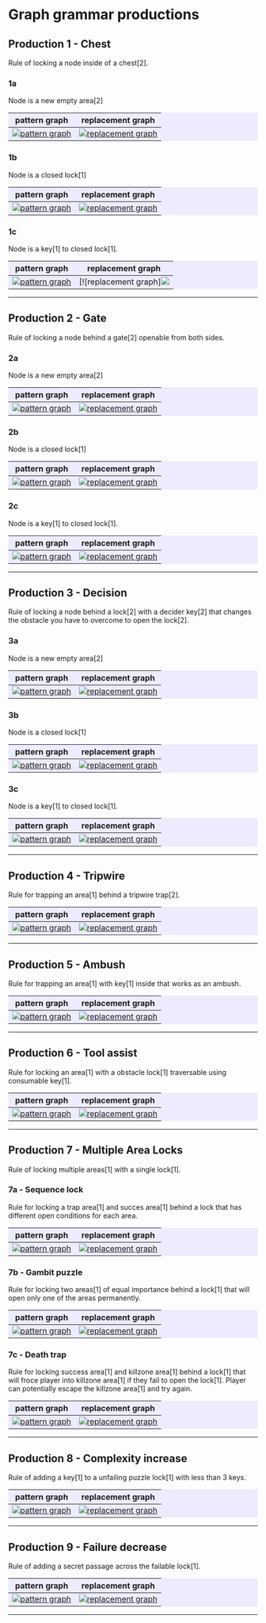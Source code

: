 # Graph grammar productions

## Production 1 - Chest

Rule of locking a node inside of a chest[2].

### 1a

Node is a new empty area[2]

<div style='background:rgb(236,236,254)'>

|pattern graph|replacement graph|
------------- | -----------------
|[![pattern graph](https://mermaid.ink/img/pako:eNpFTzEOgzAM_Ary1EoMzNmQupUu7VbCYCVuG0ESlIQBIcb-pD_rRxoIFSdLPt2drPMEwkoCBqJD708Knw41N1mEVI5EUNZk1TUpayYri5pD6Qg5NFMyFnzfnzh10SSyG50VrT9Ux11pafSH8ybMaUEOmpxGJWOZ9SyH8CJNHFikEl3LgZs55nAI9jYaASy4gXIYeomBtu7AHtj5qJJUwbrL9t2ycujR3K39Z-YfphJSlg?type=png)](https://mermaid.live/edit#pako:eNpFTzEOgzAM_Ary1EoMzNmQupUu7VbCYCVuG0ESlIQBIcb-pD_rRxoIFSdLPt2drPMEwkoCBqJD708Knw41N1mEVI5EUNZk1TUpayYri5pD6Qg5NFMyFnzfnzh10SSyG50VrT9Ux11pafSH8ybMaUEOmpxGJWOZ9SyH8CJNHFikEl3LgZs55nAI9jYaASy4gXIYeomBtu7AHtj5qJJUwbrL9t2ycujR3K39Z-YfphJSlg)|[![replacement graph](https://mermaid.ink/img/pako:eNqVUkFuwjAQ_Eq0p7QlUsoxqipFwCmhreBSlXCwnC21wHZkO4cIcexP-rN-pJuEQoBQqZYlr2bWO2PvboHrHCECvmHWjgVbGSYz5dHKhUHuhFZeOmuRJseLw0UGsUGWwXLbEvX6_vyivQiXbXAkNpqvrZ_e3d8csTVW1k8O0K5bPx1S_duUbvUJ1BrD5SHuyqwE9-OncUfGOubQH6XP80kXlvRk_2Uym3Ywxjla67-em-y1mDQWE6z-5bC05EUrW0rsqLiqIDNGSGaqv_20H9lrKG4MXW3K8KIpV8uH5x8QnurFoRcEj9QkL9IFKus5fUIkFwSl1kTcRzwEQXOjVI16i8MAJBrJRE5z2TwmA_eBEjOIKMyZocnI1I7yWOn0vFIcImdKHEBZ5NTx_RhD9M42llDMhdNmuh_0-hhAwdSb1r85ux9Mp-9H?type=png)](https://mermaid.live/edit#pako:eNqVUkFuwjAQ_Eq0p7QlUsoxqipFwCmhreBSlXCwnC21wHZkO4cIcexP-rN-pJuEQoBQqZYlr2bWO2PvboHrHCECvmHWjgVbGSYz5dHKhUHuhFZeOmuRJseLw0UGsUGWwXLbEvX6_vyivQiXbXAkNpqvrZ_e3d8csTVW1k8O0K5bPx1S_duUbvUJ1BrD5SHuyqwE9-OncUfGOubQH6XP80kXlvRk_2Uym3Ywxjla67-em-y1mDQWE6z-5bC05EUrW0rsqLiqIDNGSGaqv_20H9lrKG4MXW3K8KIpV8uH5x8QnurFoRcEj9QkL9IFKus5fUIkFwSl1kTcRzwEQXOjVI16i8MAJBrJRE5z2TwmA_eBEjOIKMyZocnI1I7yWOn0vFIcImdKHEBZ5NTx_RhD9M42llDMhdNmuh_0-hhAwdSb1r85ux9Mp-9H)|
</div>

### 1b

Node is a closed lock[1]

<div style='background:rgb(236,236,254)'>

|pattern graph|replacement graph|
------------- | -----------------
|[![pattern graph](https://mermaid.ink/img/pako:eNptUEFqwzAQ_IrYkwMOOFcfCqbpqSqF5FIa-bBI20bElowkH0LwsT_pz_qRrmO3TqGLQMPMakbMBbQ3BCXoBmPcWnwP2ConeIwNpJP1TsjdxFx3RFUcFFSBUEF9mYRxvj4--RyKegKL0Hh9iplcLcyJzjF7nInh1ltu2Fvyg_-8R_tN_YsXGbWmGLOXm4iYMFF2L5_3D9u_QVUh1us7ThKl78hFkfwkQA4thRat4Tqu4QrSkVpSUDI0GPhXyg28h33y-7PTUKbQUw59Zzhubg_KN2wis2Rs8uFp7ne8cujQvXr_szN8A2j2fHo?type=png)](https://mermaid.live/edit#pako:eNptUEFqwzAQ_IrYkwMOOFcfCqbpqSqF5FIa-bBI20bElowkH0LwsT_pz_qRrmO3TqGLQMPMakbMBbQ3BCXoBmPcWnwP2ConeIwNpJP1TsjdxFx3RFUcFFSBUEF9mYRxvj4--RyKegKL0Hh9iplcLcyJzjF7nInh1ltu2Fvyg_-8R_tN_YsXGbWmGLOXm4iYMFF2L5_3D9u_QVUh1us7ThKl78hFkfwkQA4thRat4Tqu4QrSkVpSUDI0GPhXyg28h33y-7PTUKbQUw59Zzhubg_KN2wis2Rs8uFp7ne8cujQvXr_szN8A2j2fHo)|[![replacement graph](https://mermaid.ink/img/pako:eNqVU91OgzAUfpWmV0xHAlwSY0LcrujUbDfGwUVT6mxGW9KWC7Ls0jfxzXwRS5kbKBI9IeHkfKfnfOfvAIksKIwhKbHWC4Z3CvNMACsFU5QYJgVA687ifEASbDOYKIozmB86oJWPt3f7bYO8Uy5AKclee2h2sexpo730OjyZjv3oKLTRkX0yFr1NEOZn_QJjQqjW3lMviTbYUO8OPWyWi2GiJAC-fwtQBGJZUaGBkQMg_QlE3YvwO4A6IIlGgBvfd6Fq4TowKDKyRV5NVRmNVVnKHSNecr-YLrMVbqfqPS7Xq9lkk9wkRueQOoopbf7FsNaWixS65rSXxTSVJaMYx6qZ5tPtyiihxBH6de-i_A87MQx_bkAwzAfnkFPFMSvsXbhMGTSvlNMMxlYtsLJjy8TR-uHayE0jCIyNqukc1lVhx3E6Ixi_4FJbKy2YkWp1OrT2N4cVFs9SfvkcPwG-ghjh?type=png)](https://mermaid.live/edit#pako:eNqVU91OgzAUfpWmV0xHAlwSY0LcrujUbDfGwUVT6mxGW9KWC7Ls0jfxzXwRS5kbKBI9IeHkfKfnfOfvAIksKIwhKbHWC4Z3CvNMACsFU5QYJgVA687ifEASbDOYKIozmB86oJWPt3f7bYO8Uy5AKclee2h2sexpo730OjyZjv3oKLTRkX0yFr1NEOZn_QJjQqjW3lMviTbYUO8OPWyWi2GiJAC-fwtQBGJZUaGBkQMg_QlE3YvwO4A6IIlGgBvfd6Fq4TowKDKyRV5NVRmNVVnKHSNecr-YLrMVbqfqPS7Xq9lkk9wkRueQOoopbf7FsNaWixS65rSXxTSVJaMYx6qZ5tPtyiihxBH6de-i_A87MQx_bkAwzAfnkFPFMSvsXbhMGTSvlNMMxlYtsLJjy8TR-uHayE0jCIyNqukc1lVhx3E6Ixi_4FJbKy2YkWp1OrT2N4cVFs9SfvkcPwG-ghjh)|
</div>

### 1c

Node is a key[1] to closed lock[1].

<div style='background:rgb(236,236,254)'>

|pattern graph|replacement graph|
------------- | -----------------
|[![pattern graph](https://mermaid.ink/img/pako:eNptkc9KxDAQxl8lzKlCC-21iFBcT40I7kXc9DAko5Ztk5Kkh7L06Jv4Zr6I6R-tYodAhu-b_DKTXEAaRZCDbNC5Q42vFluhWQhVW5K-Nprxx0WZa1iRngQUllBAdVmMKT7fP8I6pdWSbEZj5NlF_GpTzjS4qFyF8TebZ4HNw4E99oTPqp98s51HT9EtfzjeHfao5UQtadhtOPvXMEpJzkVPf1FFypLkJrBYbjrSjnmzGDxj10kyG72eh110iKEl22KtwvPO9wrwb9SSgDykCm2YUugx1GHvzXHQEnJve4qh71SYaP0NyF-wcUElVXtj79f_mrYYOtTPxnzXjF9kDJbp?type=png)](https://mermaid.live/edit#pako:eNptkc9KxDAQxl8lzKlCC-21iFBcT40I7kXc9DAko5Ztk5Kkh7L06Jv4Zr6I6R-tYodAhu-b_DKTXEAaRZCDbNC5Q42vFluhWQhVW5K-Nprxx0WZa1iRngQUllBAdVmMKT7fP8I6pdWSbEZj5NlF_GpTzjS4qFyF8TebZ4HNw4E99oTPqp98s51HT9EtfzjeHfao5UQtadhtOPvXMEpJzkVPf1FFypLkJrBYbjrSjnmzGDxj10kyG72eh110iKEl22KtwvPO9wrwb9SSgDykCm2YUugx1GHvzXHQEnJve4qh71SYaP0NyF-wcUElVXtj79f_mrYYOtTPxnzXjF9kDJbp)|[![replacement graph][![](https://mermaid.ink/img/pako:eNqFU0tugzAQvYrlFWmDBCxRVQk1WYW0VbKpGrKwjJuiYBvZZoGiLHuT3qwX6RjSAAJSCwlr3sybNx-fMJUpwyGmOdF6kZGDIjwRCE6aKUZNJgWKN42l9kGRt0twpBhJ8P7UAPb8fH3Dt_P2zaUFckmP2onv_VlrO7JKO6uL4dxlj31gjyFkjN0m8PfXewtrQwxznuKX7XIxxrqyrCtWjUr2B5IJpUxr561PFfvowXWBC4WlqKvqCQ8gxd0t5cGY8lweMupEz4vZzWrs4TAp53W5Wc8mlV576492oZY40YZJhaUGLVLokrNOFlMVIEZlnKjqtp5m_qOColrQ5C4F_w1mUG6bz-vnizzkuo_QARTKggmNjOwB8QAAiwWiYUQD2DUYRNT7EXT2o0HwHHOmOMlSeGl1nQk2n4yzBIdwTYmCpUnEGfxIaeS2EhSHRpVsjssihWW4PEwcfpBcg5WlmZFqfXm69jfHBRHvUv75nH8BCeQ0Gg?type=png)](https://mermaid.live/edit#pako:eNqFU0tugzAQvYrlFWmDBCxRVQk1WYW0VbKpGrKwjJuiYBvZZoGiLHuT3qwX6RjSAAJSCwlr3sybNx-fMJUpwyGmOdF6kZGDIjwRCE6aKUZNJgWKN42l9kGRt0twpBhJ8P7UAPb8fH3Dt_P2zaUFckmP2onv_VlrO7JKO6uL4dxlj31gjyFkjN0m8PfXewtrQwxznuKX7XIxxrqyrCtWjUr2B5IJpUxr561PFfvowXWBC4WlqKvqCQ8gxd0t5cGY8lweMupEz4vZzWrs4TAp53W5Wc8mlV576492oZY40YZJhaUGLVLokrNOFlMVIEZlnKjqtp5m_qOColrQ5C4F_w1mUG6bz-vnizzkuo_QARTKggmNjOwB8QAAiwWiYUQD2DUYRNT7EXT2o0HwHHOmOMlSeGl1nQk2n4yzBIdwTYmCpUnEGfxIaeS2EhSHRpVsjssihWW4PEwcfpBcg5WlmZFqfXm69jfHBRHvUv75nH8BCeQ0Gg)|
</div>

---------------------------------

## Production 2 - Gate

Rule of locking a node behind a gate[2] openable from both sides.

### 2a

Node is a new empty area[2]

<div style='background:rgb(236,236,254)'>

|pattern graph|replacement graph|
------------- | -----------------
|[![pattern graph](https://mermaid.ink/img/pako:eNpFTzEOgzAM_Ary1EoMzNmQupUu7VbCYCVuG0ESlIQBIcb-pD_rRxoIFSdLPt2drPMEwkoCBqJD708Knw41N1mEVI5EUNZk1TUpayYri5pD6Qg5NFMyFnzfnzh10SSyG50VrT9Ux11pafSH8ybMaUEOmpxGJWOZ9SyH8CJNHFikEl3LgZs55nAI9jYaASy4gXIYeomBtu7AHtj5qJJUwbrL9t2ycujR3K39Z-YfphJSlg?type=png)](https://mermaid.live/edit#pako:eNpFTzEOgzAM_Ary1EoMzNmQupUu7VbCYCVuG0ESlIQBIcb-pD_rRxoIFSdLPt2drPMEwkoCBqJD708Knw41N1mEVI5EUNZk1TUpayYri5pD6Qg5NFMyFnzfnzh10SSyG50VrT9Ux11pafSH8ybMaUEOmpxGJWOZ9SyH8CJNHFikEl3LgZs55nAI9jYaASy4gXIYeomBtu7AHtj5qJJUwbrL9t2ycujR3K39Z-YfphJSlg)|[![replacement graph](https://mermaid.ink/img/pako:eNrNU0tOwzAQvYrllYFGSrOMEFJEu2qqVi0LRNOF6wzFamNHtrOIqi65CTfjIjgfqBtSkFhhRYnz3nzejD0HzGQKOMRsT7UecbpVNEsEsivlCpjhUqB40SC1DYr8VYIjBTTB60NDVOv99c0-K3_dbE7EXrKdJvHN8OqE7aDUZPIFHd34cWDjX8fWqy9BmyZYu79usi1nZLZwcmlDDZD7eLYcjxw4s3WTh_F07mCUMdCaPHaVBn06JwGthE6g_IPOQgNZgH07qUyZA5krnlFV_iyqaWlv96K6e5eO5xdVl-of9te_-Vf1xwG69bzqWFBYiNqkQ2w6ROQjz7ur-FDmIDQy8oyoQ50z1rZiou8uQeuy6TJ4gDNQGeWpHbO6Twk2L5BBgkO7TamyFz0RR2tHCyOXpWA4NKqAAS7y1N7ddipx-Ez32qKQciPVtJ3b6jPAORVPUn7aHD8ApLU7cA?type=png)](https://mermaid.live/edit#pako:eNrNU0tOwzAQvYrllYFGSrOMEFJEu2qqVi0LRNOF6wzFamNHtrOIqi65CTfjIjgfqBtSkFhhRYnz3nzejD0HzGQKOMRsT7UecbpVNEsEsivlCpjhUqB40SC1DYr8VYIjBTTB60NDVOv99c0-K3_dbE7EXrKdJvHN8OqE7aDUZPIFHd34cWDjX8fWqy9BmyZYu79usi1nZLZwcmlDDZD7eLYcjxw4s3WTh_F07mCUMdCaPHaVBn06JwGthE6g_IPOQgNZgH07qUyZA5krnlFV_iyqaWlv96K6e5eO5xdVl-of9te_-Vf1xwG69bzqWFBYiNqkQ2w6ROQjz7ur-FDmIDQy8oyoQ50z1rZiou8uQeuy6TJ4gDNQGeWpHbO6Twk2L5BBgkO7TamyFz0RR2tHCyOXpWA4NKqAAS7y1N7ddipx-Ez32qKQciPVtJ3b6jPAORVPUn7aHD8ApLU7cA)|
</div>

### 2b

Node is a closed lock[1]

<div style='background:rgb(236,236,254)'>

|pattern graph|replacement graph|
------------- | -----------------
|[![pattern graph](https://mermaid.ink/img/pako:eNptUEFqwzAQ_IrYkwMOOFcfCqbpqSqF5FIa-bBI20bElowkH0LwsT_pz_qRrmO3TqGLQMPMakbMBbQ3BCXoBmPcWnwP2ConeIwNpJP1TsjdxFx3RFUcFFSBUEF9mYRxvj4--RyKegKL0Hh9iplcLcyJzjF7nInh1ltu2Fvyg_-8R_tN_YsXGbWmGLOXm4iYMFF2L5_3D9u_QVUh1us7ThKl78hFkfwkQA4thRat4Tqu4QrSkVpSUDI0GPhXyg28h33y-7PTUKbQUw59Zzhubg_KN2wis2Rs8uFp7ne8cujQvXr_szN8A2j2fHo?type=png)](https://mermaid.live/edit#pako:eNptUEFqwzAQ_IrYkwMOOFcfCqbpqSqF5FIa-bBI20bElowkH0LwsT_pz_qRrmO3TqGLQMPMakbMBbQ3BCXoBmPcWnwP2ConeIwNpJP1TsjdxFx3RFUcFFSBUEF9mYRxvj4--RyKegKL0Hh9iplcLcyJzjF7nInh1ltu2Fvyg_-8R_tN_YsXGbWmGLOXm4iYMFF2L5_3D9u_QVUh1us7ThKl78hFkfwkQA4thRat4Tqu4QrSkVpSUDI0GPhXyg28h33y-7PTUKbQUw59Zzhubg_KN2wis2Rs8uFp7ne8cujQvXr_szN8A2j2fHo)|[![replacement graph](https://mermaid.ink/img/pako:eNrNVM1ugzAMfpUop3QrUskRTZPQ2hNUrdodppUe0uB1qEBQEg6o6nFvsjfbiyz8TLAO2mmnWYgEf7Y_Yzs5Yi5CwA7mMVNqGrG9ZEmQIiNhJIHrSKTIX9Wayga5k02AXQkswNtjDZTy8fZuns1kW29aIBb8oIg_ajUHKBTxbu1GdepG920T3TcufdEbDnvb_WyNGOegFHnqUCnNNJAHf7GeTXvpqKG7ucJHB_hisY84Wawu85WSmCKTx9l8ObqYbVUY2penR1mZqAfFH_LMFZAVmHeHShcZkKWMEiaLy0nV_ettlltVb2gWrmQ19P_277g9uvtXFfEpurOsslHIydPK5AzYnQEuRZZ1byYeOSKDVCEtGmBSA3QAqDi-I34dy_3pQhuX3TmCxzgBmbAoNMe_KmCA9SskEGDHbEMmzZkI0pOxY7kW6yLl2NEyhzHOs9CMeXNbYOeFxcpoIYy0kPPmPimXMc5Y-izEl83pE9VdbXo?type=png)](https://mermaid.live/edit#pako:eNrNVM1ugzAMfpUop3QrUskRTZPQ2hNUrdodppUe0uB1qEBQEg6o6nFvsjfbiyz8TLAO2mmnWYgEf7Y_Yzs5Yi5CwA7mMVNqGrG9ZEmQIiNhJIHrSKTIX9Wayga5k02AXQkswNtjDZTy8fZuns1kW29aIBb8oIg_ajUHKBTxbu1GdepG920T3TcufdEbDnvb_WyNGOegFHnqUCnNNJAHf7GeTXvpqKG7ucJHB_hisY84Wawu85WSmCKTx9l8ObqYbVUY2penR1mZqAfFH_LMFZAVmHeHShcZkKWMEiaLy0nV_ettlltVb2gWrmQ19P_277g9uvtXFfEpurOsslHIydPK5AzYnQEuRZZ1byYeOSKDVCEtGmBSA3QAqDi-I34dy_3pQhuX3TmCxzgBmbAoNMe_KmCA9SskEGDHbEMmzZkI0pOxY7kW6yLl2NEyhzHOs9CMeXNbYOeFxcpoIYy0kPPmPimXMc5Y-izEl83pE9VdbXo)|
</div>

### 2c

Node is a key[1] to closed lock[1].

<div style='background:rgb(236,236,254)'>

|pattern graph|replacement graph|
------------- | -----------------
|[![pattern graph](https://mermaid.ink/img/pako:eNptkc9KxDAQxl8lzKlCC-21iFBcT40I7kXc9DAko5Ztk5Kkh7L06Jv4Zr6I6R-tYodAhu-b_DKTXEAaRZCDbNC5Q42vFluhWQhVW5K-Nprxx0WZa1iRngQUllBAdVmMKT7fP8I6pdWSbEZj5NlF_GpTzjS4qFyF8TebZ4HNw4E99oTPqp98s51HT9EtfzjeHfao5UQtadhtOPvXMEpJzkVPf1FFypLkJrBYbjrSjnmzGDxj10kyG72eh110iKEl22KtwvPO9wrwb9SSgDykCm2YUugx1GHvzXHQEnJve4qh71SYaP0NyF-wcUElVXtj79f_mrYYOtTPxnzXjF9kDJbp?type=png)](https://mermaid.live/edit#pako:eNptkc9KxDAQxl8lzKlCC-21iFBcT40I7kXc9DAko5Ztk5Kkh7L06Jv4Zr6I6R-tYodAhu-b_DKTXEAaRZCDbNC5Q42vFluhWQhVW5K-Nprxx0WZa1iRngQUllBAdVmMKT7fP8I6pdWSbEZj5NlF_GpTzjS4qFyF8TebZ4HNw4E99oTPqp98s51HT9EtfzjeHfao5UQtadhtOPvXMEpJzkVPf1FFypLkJrBYbjrSjnmzGDxj10kyG72eh110iKEl22KtwvPO9wrwb9SSgDykCm2YUugx1GHvzXHQEnJve4qh71SYaP0NyF-wcUElVXtj79f_mrYYOtTPxnzXjF9kDJbp)|[![replacement graph](https://mermaid.ink/img/pako:eNrNVEFvgjAY_Sukp7ppAhzJsoRMT2A0usMy8VDLN0cEStpyIMbj_sn-2f7ICnWCCHIdIdC8V977-vrRI6IsBOQgGhMhphHZc5IEqaGuMOJAZcRSw19ppJpjuOYmQC4HEqDtURPl9fP1re6NudWDmogZPQjsP1qjGjtAIbB3Bk5Ndc9S6h4UXeKlvrW9jGuaUApC4LeGg5BEAn7xF-vZtAF3OPqlo6-K7LFsuV4Zd7hca9tK-2FA3O4Rj9k-onixGl5VovYQv87my9HdTKrU7c7UbVIW2p_7vTpzAXgF6tmwkkUGeMmjhPDiflG6Payuqtwqvb5WG6hqaP21t9mdyO5fJeKaxmTyrBrKcFgGqTAk04RCSsK9IVxNeNYNoaXUnndoPU0mmsnTqo4WsWsTliasFv5nXn5w7YHGKAGekChUp04VbIDkJyQQIEcNQ8LVvxKkJzWP5JKti5Qi54PEAsYoz0LV_-dT6oJCGEnG5-dzrHyNUUbSd8b-5px-AfSJlAw?type=png)](https://mermaid.live/edit#pako:eNrNVEFvgjAY_Sukp7ppAhzJsoRMT2A0usMy8VDLN0cEStpyIMbj_sn-2f7ICnWCCHIdIdC8V977-vrRI6IsBOQgGhMhphHZc5IEqaGuMOJAZcRSw19ppJpjuOYmQC4HEqDtURPl9fP1re6NudWDmogZPQjsP1qjGjtAIbB3Bk5Ndc9S6h4UXeKlvrW9jGuaUApC4LeGg5BEAn7xF-vZtAF3OPqlo6-K7LFsuV4Zd7hca9tK-2FA3O4Rj9k-onixGl5VovYQv87my9HdTKrU7c7UbVIW2p_7vTpzAXgF6tmwkkUGeMmjhPDiflG6Payuqtwqvb5WG6hqaP21t9mdyO5fJeKaxmTyrBrKcFgGqTAk04RCSsK9IVxNeNYNoaXUnndoPU0mmsnTqo4WsWsTliasFv5nXn5w7YHGKAGekChUp04VbIDkJyQQIEcNQ8LVvxKkJzWP5JKti5Qi54PEAsYoz0LV_-dT6oJCGEnG5-dzrHyNUUbSd8b-5px-AfSJlAw)|
</div>

---------------------------------

## Production 3 - Decision

Rule of locking a node behind a lock[2] with a decider key[2] that changes the obstacle you have to overcome to open the lock[2].

### 3a

Node is a new empty area[2]

<div style='background:rgb(236,236,254)'>

|pattern graph|replacement graph|
------------- | -----------------
|[![pattern graph](https://mermaid.ink/img/pako:eNpFTzEOgzAM_Ary1EoMzNmQupUu7VbCYCVuG0ESlIQBIcb-pD_rRxoIFSdLPt2drPMEwkoCBqJD708Knw41N1mEVI5EUNZk1TUpayYri5pD6Qg5NFMyFnzfnzh10SSyG50VrT9Ux11pafSH8ybMaUEOmpxGJWOZ9SyH8CJNHFikEl3LgZs55nAI9jYaASy4gXIYeomBtu7AHtj5qJJUwbrL9t2ycujR3K39Z-YfphJSlg?type=png)](https://mermaid.live/edit#pako:eNpFTzEOgzAM_Ary1EoMzNmQupUu7VbCYCVuG0ESlIQBIcb-pD_rRxoIFSdLPt2drPMEwkoCBqJD708Knw41N1mEVI5EUNZk1TUpayYri5pD6Qg5NFMyFnzfnzh10SSyG50VrT9Ux11pafSH8ybMaUEOmpxGJWOZ9SyH8CJNHFikEl3LgZs55nAI9jYaASy4gXIYeomBtu7AHtj5qJJUwbrL9t2ycujR3K39Z-YfphJSlg)|[![replacement graph](https://mermaid.ink/img/pako:eNqlU91ugjAYfRXSq26ThHFJliXEcbEIajAm28SLrnSOKC1pywUxXu5N9mZ7kX2A06q4Ja4hoZzv5xxOv64RFSlDHqIrotRDRhaS5Am3YKWZZFRnglth3CJNjuU7swT5kpEEzddtoF5fH5_wzJx5u9kHVoIuFQ5vbq_22JJVCg920MbsH7rQ_zqEqi6CLY07Nz9NskVG8Sg2uJQmmuHROBgaYA5_jcdBHBkYoZQphZ-OdbpdKgfuay1zwKoLVJaK4f5oOJlGgUGmqwI0xY-RHz__Lqu1tNM9v3Hv3PH8oesslXPsidPtCfmfJ3EwnZw40g-nwQV2-I5l2_cwTZYnCsaVpUUbAOTOtusDtLySN7UHFU3gsGQXIWebkaNmEKhL_BN61EM5kznJUrh1jUkJ0u8sZwnyYJsSCXOf8A3kkVKLScUp8rQsWQ-VRQqjvL2kyHsjKwUoSzMtZLS9xvWrhwrCX4T4ydl8A7YcPGU?type=png)](https://mermaid.live/edit#pako:eNqlU91ugjAYfRXSq26ThHFJliXEcbEIajAm28SLrnSOKC1pywUxXu5N9mZ7kX2A06q4Ja4hoZzv5xxOv64RFSlDHqIrotRDRhaS5Am3YKWZZFRnglth3CJNjuU7swT5kpEEzddtoF5fH5_wzJx5u9kHVoIuFQ5vbq_22JJVCg920MbsH7rQ_zqEqi6CLY07Nz9NskVG8Sg2uJQmmuHROBgaYA5_jcdBHBkYoZQphZ-OdbpdKgfuay1zwKoLVJaK4f5oOJlGgUGmqwI0xY-RHz__Lqu1tNM9v3Hv3PH8oesslXPsidPtCfmfJ3EwnZw40g-nwQV2-I5l2_cwTZYnCsaVpUUbAOTOtusDtLySN7UHFU3gsGQXIWebkaNmEKhL_BN61EM5kznJUrh1jUkJ0u8sZwnyYJsSCXOf8A3kkVKLScUp8rQsWQ-VRQqjvL2kyHsjKwUoSzMtZLS9xvWrhwrCX4T4ydl8A7YcPGU)|
</div>

### 3b

Node is a closed lock[1]

<div style='background:rgb(236,236,254)'>

|pattern graph|replacement graph|
------------- | -----------------
|[![pattern graph](https://mermaid.ink/img/pako:eNptUEFqwzAQ_IrYkwMOOFcfCqbpqSqF5FIa-bBI20bElowkH0LwsT_pz_qRrmO3TqGLQMPMakbMBbQ3BCXoBmPcWnwP2ConeIwNpJP1TsjdxFx3RFUcFFSBUEF9mYRxvj4--RyKegKL0Hh9iplcLcyJzjF7nInh1ltu2Fvyg_-8R_tN_YsXGbWmGLOXm4iYMFF2L5_3D9u_QVUh1us7ThKl78hFkfwkQA4thRat4Tqu4QrSkVpSUDI0GPhXyg28h33y-7PTUKbQUw59Zzhubg_KN2wis2Rs8uFp7ne8cujQvXr_szN8A2j2fHo?type=png)](https://mermaid.live/edit#pako:eNptUEFqwzAQ_IrYkwMOOFcfCqbpqSqF5FIa-bBI20bElowkH0LwsT_pz_qRrmO3TqGLQMPMakbMBbQ3BCXoBmPcWnwP2ConeIwNpJP1TsjdxFx3RFUcFFSBUEF9mYRxvj4--RyKegKL0Hh9iplcLcyJzjF7nInh1ltu2Fvyg_-8R_tN_YsXGbWmGLOXm4iYMFF2L5_3D9u_QVUh1us7ThKl78hFkfwkQA4thRat4Tqu4QrSkVpSUDI0GPhXyg28h33y-7PTUKbQUw59Zzhubg_KN2wis2Rs8uFp7ne8cujQvXr_szN8A2j2fHo)|[![replacement graph](https://mermaid.ink/img/pako:eNqlVE1vgkAQ_StkT7SVBDiSpglRDo2LGIhJW_GwXbaWKCxhlwMxHvtP-s_6Rzp8VFGxNnZDwjJvZt7jMewGUR4xZCG6JkKMYrLMSRKmCqwozhmVMU8V7DeROkex9XmI7JyREC02DVCtr49PuOb6otnsgTWnK6Him31kxUqhju-MNrTtdscmdL_FUNPXviUxF93HLtUypqrnd7iEJJKp3tSZdIIJvLM6dXy3EyOUMiHUp2OdZp_KsflayRyz8gqVhWDq0JsEM9fpkMkyA03-o2v7z7_Lagztdc-u3Tv3cS7ouki180Tv94T8zxPfmQUnjgzxzLnaDmyAoguzZPzdjWaWhtgLnNEhna0rmvYAw6tYPGOpUCRvAIjca1o1L4pVpLXUg4oaOCzZIeRsM3LUDICqxD6htxsAG8cAGqCE5QmJI_j3a2tCJN9ZwkJkwTYiOXgWplvII4XkQZlSZMm8YANUZBHY0B4VyHojawFRFsWS5257mFS3AcpI-sL5T872G3Dcagg?type=png)](https://mermaid.live/edit#pako:eNqlVE1vgkAQ_StkT7SVBDiSpglRDo2LGIhJW_GwXbaWKCxhlwMxHvtP-s_6Rzp8VFGxNnZDwjJvZt7jMewGUR4xZCG6JkKMYrLMSRKmCqwozhmVMU8V7DeROkex9XmI7JyREC02DVCtr49PuOb6otnsgTWnK6Him31kxUqhju-MNrTtdscmdL_FUNPXviUxF93HLtUypqrnd7iEJJKp3tSZdIIJvLM6dXy3EyOUMiHUp2OdZp_KsflayRyz8gqVhWDq0JsEM9fpkMkyA03-o2v7z7_Lagztdc-u3Tv3cS7ouki180Tv94T8zxPfmQUnjgzxzLnaDmyAoguzZPzdjWaWhtgLnNEhna0rmvYAw6tYPGOpUCRvAIjca1o1L4pVpLXUg4oaOCzZIeRsM3LUDICqxD6htxsAG8cAGqCE5QmJI_j3a2tCJN9ZwkJkwTYiOXgWplvII4XkQZlSZMm8YANUZBHY0B4VyHojawFRFsWS5257mFS3AcpI-sL5T872G3Dcagg)|
</div>

### 3c

Node is a key[1] to closed lock[1].

<div style='background:rgb(236,236,254)'>

|pattern graph|replacement graph|
------------- | -----------------
|[![pattern graph](https://mermaid.ink/img/pako:eNptkc9KxDAQxl8lzKlCC-21iFBcT40I7kXc9DAko5Ztk5Kkh7L06Jv4Zr6I6R-tYodAhu-b_DKTXEAaRZCDbNC5Q42vFluhWQhVW5K-Nprxx0WZa1iRngQUllBAdVmMKT7fP8I6pdWSbEZj5NlF_GpTzjS4qFyF8TebZ4HNw4E99oTPqp98s51HT9EtfzjeHfao5UQtadhtOPvXMEpJzkVPf1FFypLkJrBYbjrSjnmzGDxj10kyG72eh110iKEl22KtwvPO9wrwb9SSgDykCm2YUugx1GHvzXHQEnJve4qh71SYaP0NyF-wcUElVXtj79f_mrYYOtTPxnzXjF9kDJbp?type=png)](https://mermaid.live/edit#pako:eNptkc9KxDAQxl8lzKlCC-21iFBcT40I7kXc9DAko5Ztk5Kkh7L06Jv4Zr6I6R-tYodAhu-b_DKTXEAaRZCDbNC5Q42vFluhWQhVW5K-Nprxx0WZa1iRngQUllBAdVmMKT7fP8I6pdWSbEZj5NlF_GpTzjS4qFyF8TebZ4HNw4E99oTPqp98s51HT9EtfzjeHfao5UQtadhtOPvXMEpJzkVPf1FFypLkJrBYbjrSjnmzGDxj10kyG72eh110iKEl22KtwvPO9wrwb9SSgDykCm2YUugx1GHvzXHQEnJve4qh71SYaP0NyF-wcUElVXtj79f_mrYYOtTPxnzXjF9kDJbp)|[![replacement graph](https://mermaid.ink/img/pako:eNqlVN1qgzAYfZWQK7dVUC9lDKT1YjTWohS21V6kMeuk1YiJF1J6uTfZm-1FFn-2Oqvt6IJgcr7kfOc7X8geEhZSaEKyw5xPIrzJcBwkQI4wyigREUsA8mqk2gMsbRlAK6M4gKt9HSjH5_uH_Jbaqp4cAztGtlxBd_rNEdvSgivTBji02ZEh2W-RPNNH3yQxVu1lO9UmIorrtTJxgQVV3Lk9a4GxrFmZ257TwjAhlHPlqavS6FM5NdalzCktrlCZc6qM3Zm_cOxWMlGkUpP36Fje83lZtaF6ny6rcm-oORd0DabSup7o_Z7g_3ni2Qv_xJExWthX24F0qejCXdIHFNUXZ4xc3570lltyny9W_5vRDS3Swb2qSl5g5klVVIMbQFUfZGuByVKacCBYHbC0KoBOAhKpmIx1h6o5UQV6uWQPB8lwl6zWVer9fQKOYEyzGEehfFcqbwIo3mhMA2jKaYgz2Y8gOch9OBfMLxICzVe843QE8zSUtjfv0A9Kw0iwzGleqvI3gilOXhj73nP4AvvRjPI?type=png)](https://mermaid.live/edit#pako:eNqlVN1qgzAYfZWQK7dVUC9lDKT1YjTWohS21V6kMeuk1YiJF1J6uTfZm-1FFn-2Oqvt6IJgcr7kfOc7X8geEhZSaEKyw5xPIrzJcBwkQI4wyigREUsA8mqk2gMsbRlAK6M4gKt9HSjH5_uH_Jbaqp4cAztGtlxBd_rNEdvSgivTBji02ZEh2W-RPNNH3yQxVu1lO9UmIorrtTJxgQVV3Lk9a4GxrFmZ257TwjAhlHPlqavS6FM5NdalzCktrlCZc6qM3Zm_cOxWMlGkUpP36Fje83lZtaF6ny6rcm-oORd0DabSup7o_Z7g_3ni2Qv_xJExWthX24F0qejCXdIHFNUXZ4xc3570lltyny9W_5vRDS3Swb2qSl5g5klVVIMbQFUfZGuByVKacCBYHbC0KoBOAhKpmIx1h6o5UQV6uWQPB8lwl6zWVer9fQKOYEyzGEehfFcqbwIo3mhMA2jKaYgz2Y8gOch9OBfMLxICzVe843QE8zSUtjfv0A9Kw0iwzGleqvI3gilOXhj73nP4AvvRjPI)|
</div>

---------------------------------

## Production 4 - Tripwire

Rule for trapping an area[1] behind a tripwire trap[2].

<div style='background:rgb(236,236,254)'>

|pattern graph|replacement graph|
------------- | -----------------
|[![pattern graph](https://mermaid.ink/img/pako:eNpNkLGOwjAMQH8l56kndehciaGIQzpRFlgQhMFKzBG1jVGSDgh15E_uz-5HSElPYFmy9fwG2zdQrAlKUC16vzD447CTVsTQxpEKhq2oN4k8HVEcJFSOUMLxlvgYf_ffmIfimJrXAJUi77Pd5ws1dPXZ6g20rBqf1RMZUrEcSJzYiUJI2ImPmVhW33U1r78kJANy6Mh1aHQ84LmLhHCmjiSUsdXomlEdood94O3VKiiD6ymH_qIx0HQvlCdsfaSkTWC3nj4ylhwuaPfM_87wACjTYDM?type=png)](https://mermaid.live/edit#pako:eNpNkLGOwjAMQH8l56kndehciaGIQzpRFlgQhMFKzBG1jVGSDgh15E_uz-5HSElPYFmy9fwG2zdQrAlKUC16vzD447CTVsTQxpEKhq2oN4k8HVEcJFSOUMLxlvgYf_ffmIfimJrXAJUi77Pd5ws1dPXZ6g20rBqf1RMZUrEcSJzYiUJI2ImPmVhW33U1r78kJANy6Mh1aHQ84LmLhHCmjiSUsdXomlEdood94O3VKiiD6ymH_qIx0HQvlCdsfaSkTWC3nj4ylhwuaPfM_87wACjTYDM)|[![replacement graph](https://mermaid.ink/img/pako:eNqdU11PwjAU_StLn6oyMnlciElVTMi-yJAHZTw03RUX2Lq03cNCePSf-M_8I5YNocKIic2Sdufc3nN6e7tBjKeAXMTWVMrHjC4FzZPC0iPNBDCV8cLy4xZpYizizBNEBNAELTYtsRtfH5_6mzuLdnEk1pytJPZvbq-O2Apqib0DtDXz-wOd_9rXu7oE9jKDhflrii0zhsMoNsSkogpwNBmFBpjrY-PJKA4MjDIGUuInMvbJvT869Tvocksat5fK8Yfby4Jt0ZxTC06XBa-x4EH9DweVBPwQhdNZYKqrutTFiccBiV_O6xNNnsdRSPwzuyfXSRzLtu_0fVouL6GQluK_CO-M0KFD226IqmhyHvDdBtKVadjvN4QAVQmDQj2Ug8hplurubsqSIPUOOSTI1cuUCt1fSbHVcbRSfFoXDLlKVNBDVZnqjtk_BuS-0bXUKKSZ4iLYP5fd1EMlLV45_4nZfgPQCQr_?type=png)](https://mermaid.live/edit#pako:eNqdU11PwjAU_StLn6oyMnlciElVTMi-yJAHZTw03RUX2Lq03cNCePSf-M_8I5YNocKIic2Sdufc3nN6e7tBjKeAXMTWVMrHjC4FzZPC0iPNBDCV8cLy4xZpYizizBNEBNAELTYtsRtfH5_6mzuLdnEk1pytJPZvbq-O2Apqib0DtDXz-wOd_9rXu7oE9jKDhflrii0zhsMoNsSkogpwNBmFBpjrY-PJKA4MjDIGUuInMvbJvT869Tvocksat5fK8Yfby4Jt0ZxTC06XBa-x4EH9DweVBPwQhdNZYKqrutTFiccBiV_O6xNNnsdRSPwzuyfXSRzLtu_0fVouL6GQluK_CO-M0KFD226IqmhyHvDdBtKVadjvN4QAVQmDQj2Ug8hplurubsqSIPUOOSTI1cuUCt1fSbHVcbRSfFoXDLlKVNBDVZnqjtk_BuS-0bXUKKSZ4iLYP5fd1EMlLV45_4nZfgPQCQr_)|
</div>

---------------------------------

## Production 5 - Ambush

Rule for trapping an area[1] with key[1] inside that works as an ambush.

<div style='background:rgb(236,236,254)'>

|pattern graph|replacement graph|
------------- | -----------------
|[![pattern graph](https://mermaid.ink/img/pako:eNpFkLEKwjAQhl8l3qTQoXPBoaKCUBddRONwJKcG25wk6SDS0TfxzXwRU1PxCNzPlw_ukgco1gQFqBq9nxs8O2ykFbG0caSCYSuqTSJfR-QHCaUjlHB8JN7X-_mK55AfU_hfoFLk_Xg3-aOa1dWPq4F0qVkOJE7sRC4k7MRoKpblqipn1UJCMiCDhlyDRsd9v6MlhAs1JKGIUaO79moXPWwDb-9WQRFcSxm0N42BhudBccLaR0raBHbr4QP6lsEN7Z7553Qfrj5cEQ?type=png)](https://mermaid.live/edit#pako:eNpFkLEKwjAQhl8l3qTQoXPBoaKCUBddRONwJKcG25wk6SDS0TfxzXwRU1PxCNzPlw_ukgco1gQFqBq9nxs8O2ykFbG0caSCYSuqTSJfR-QHCaUjlHB8JN7X-_mK55AfU_hfoFLk_Xg3-aOa1dWPq4F0qVkOJE7sRC4k7MRoKpblqipn1UJCMiCDhlyDRsd9v6MlhAs1JKGIUaO79moXPWwDb-9WQRFcSxm0N42BhudBccLaR0raBHbr4QP6lsEN7Z7553Qfrj5cEQ)|[![replacement graph](https://mermaid.ink/img/pako:eNqdU9FqwjAU_ZWSp7hZ6HwsY5BhH8RapTrYZn0I6Z0r2qQk6UMRH_cn-7P9yLK0w2zWF0Mg6Tmn957k3hwQEzmgELE9VWpc0K2kZcY9M_JCAtOF4F6ctojVeCRYZ4hIoBnaHFriZ3x9fJq5Djbt5kRQxkAp_Dw4QXvBdgrHt3cddnTjxyMT_yY2kr4EXZrRxv10I28LhhOSjAdnDuaL1WSekNhhSnN4vIpmCwdTmmow4ihxwB00CvfanVq7U2iucHvZWK0Ap9HTMiKPceTguqkAL9LJjKQvZxfa649Yf5fqdbXBNmPw_4qCvxZI4Pn-gympF4oKuPK06IiRJaZnRNwSpI-49337R81t9hZHQ1SCLGmRmy6258uQfocSMhSabU6l6aOMH42O1losG85QqGUNQ1RXuSl11_QofKN7ZVDICy3krHsWP8sQVZS_CvGrOX4Dc9IFDw?type=png)](https://mermaid.live/edit#pako:eNqdU9FqwjAU_ZWSp7hZ6HwsY5BhH8RapTrYZn0I6Z0r2qQk6UMRH_cn-7P9yLK0w2zWF0Mg6Tmn957k3hwQEzmgELE9VWpc0K2kZcY9M_JCAtOF4F6ctojVeCRYZ4hIoBnaHFriZ3x9fJq5Djbt5kRQxkAp_Dw4QXvBdgrHt3cddnTjxyMT_yY2kr4EXZrRxv10I28LhhOSjAdnDuaL1WSekNhhSnN4vIpmCwdTmmow4ihxwB00CvfanVq7U2iucHvZWK0Ap9HTMiKPceTguqkAL9LJjKQvZxfa649Yf5fqdbXBNmPw_4qCvxZI4Pn-gympF4oKuPK06IiRJaZnRNwSpI-49337R81t9hZHQ1SCLGmRmy6258uQfocSMhSabU6l6aOMH42O1losG85QqGUNQ1RXuSl11_QofKN7ZVDICy3krHsWP8sQVZS_CvGrOX4Dc9IFDw)|
</div>

---------------------------------

## Production 6 - Tool assist

Rule for locking an area[1] with a obstacle lock[1] traversable using consumable key[1].

<div style='background:rgb(236,236,254)'>

|pattern graph|replacement graph|
------------- | -----------------
|[![pattern graph](https://mermaid.ink/img/pako:eNpNkLGOwjAMQH8l56kndehciaGIQzpRFlgQhMFKzBG1jVGSDgh15E_uz-5HSElPYFmy9fwG2zdQrAlKUC16vzD447CTVsTQxpEKhq2oN4k8HVEcJFSOUMLxlvgYf_ffmIfimJrXAJUi77Pd5ws1dPXZ6g20rBqf1RMZUrEcSJzYiUJI2ImPmVhW33U1r78kJANy6Mh1aHQ84LmLhHCmjiSUsdXomlEdood94O3VKiiD6ymH_qIx0HQvlCdsfaSkTWC3nj4ylhwuaPfM_87wACjTYDM?type=png)](https://mermaid.live/edit#pako:eNpNkLGOwjAMQH8l56kndehciaGIQzpRFlgQhMFKzBG1jVGSDgh15E_uz-5HSElPYFmy9fwG2zdQrAlKUC16vzD447CTVsTQxpEKhq2oN4k8HVEcJFSOUMLxlvgYf_ffmIfimJrXAJUi77Pd5ws1dPXZ6g20rBqf1RMZUrEcSJzYiUJI2ImPmVhW33U1r78kJANy6Mh1aHQ84LmLhHCmjiSUsdXomlEdood94O3VKiiD6ymH_qIx0HQvlCdsfaSkTWC3nj4ylhwuaPfM_87wACjTYDM)|[![replacement graph](https://mermaid.ink/img/pako:eNq9U11vgjAU_SukTzglQR7JsqSbLDEWIeiSbeJDLZ0jCiW0PBDj4_7J_tn-yMrHZlVMzB7WkFDOub3n0HvvDhAWUWADssWcj2K8znESpppcUZxTImKWaihokDpGg-YiBDCnOATLXUNU6-vjUz4Lc9lsDgQmhHKuP_cO0IaWXJ_0LQXaMrLhOuoPW2yvSiJLSt4gGdKl2SpbS_VTzbyOie4FvTNLj3CM4D1yFCaRt6HPHddXMC6woPoD8mbO6PQnrC67EwtXfie0_IPd1pvnz8feFCJFsODShTedPbmqY1FmVPeDsQuDl7P7HHbbW_2zvZkPA-c6c7Au9aX2us5cR10bRfO0fOaxBWhqhnEn202zWUZTrgnWEBK5NYyqsJpdpHWyoxM1cXzkl1ldTLY6SSaJ6gg8kwcDkNA8wXEkJ7W-lBCId5rQENhyG-FcDkaY7mUcLgSblSkBtsgLOgBFFsnubQcb2G94yyVKo1iw3G1Hv3oNQIbTV8Z-YvbfEQRKiQ?type=png)](https://mermaid.live/edit#pako:eNq9U11vgjAU_SukTzglQR7JsqSbLDEWIeiSbeJDLZ0jCiW0PBDj4_7J_tn-yMrHZlVMzB7WkFDOub3n0HvvDhAWUWADssWcj2K8znESpppcUZxTImKWaihokDpGg-YiBDCnOATLXUNU6-vjUz4Lc9lsDgQmhHKuP_cO0IaWXJ_0LQXaMrLhOuoPW2yvSiJLSt4gGdKl2SpbS_VTzbyOie4FvTNLj3CM4D1yFCaRt6HPHddXMC6woPoD8mbO6PQnrC67EwtXfie0_IPd1pvnz8feFCJFsODShTedPbmqY1FmVPeDsQuDl7P7HHbbW_2zvZkPA-c6c7Au9aX2us5cR10bRfO0fOaxBWhqhnEn202zWUZTrgnWEBK5NYyqsJpdpHWyoxM1cXzkl1ldTLY6SSaJ6gg8kwcDkNA8wXEkJ7W-lBCId5rQENhyG-FcDkaY7mUcLgSblSkBtsgLOgBFFsnubQcb2G94yyVKo1iw3G1Hv3oNQIbTV8Z-YvbfEQRKiQ)|
</div>

---------------------------------

## Production 7 - Multiple Area Locks

Rule of locking multiple areas[1] with a single lock[1].

### 7a - Sequence lock

Rule for locking a trap area[1] and succes area[1] behind a lock that has different open conditions for each area.

<div style='background:rgb(236,236,254)'>

|pattern graph|replacement graph|
------------- | -----------------
|[![pattern graph](https://mermaid.ink/img/pako:eNpNkLGOwjAMQH8l56kndehciaGIQzpRFlgQhMFKzBG1jVGSDgh15E_uz-5HSElPYFmy9fwG2zdQrAlKUC16vzD447CTVsTQxpEKhq2oN4k8HVEcJFSOUMLxlvgYf_ffmIfimJrXAJUi77Pd5ws1dPXZ6g20rBqf1RMZUrEcSJzYiUJI2ImPmVhW33U1r78kJANy6Mh1aHQ84LmLhHCmjiSUsdXomlEdood94O3VKiiD6ymH_qIx0HQvlCdsfaSkTWC3nj4ylhwuaPfM_87wACjTYDM?type=png)](https://mermaid.live/edit#pako:eNpNkLGOwjAMQH8l56kndehciaGIQzpRFlgQhMFKzBG1jVGSDgh15E_uz-5HSElPYFmy9fwG2zdQrAlKUC16vzD447CTVsTQxpEKhq2oN4k8HVEcJFSOUMLxlvgYf_ffmIfimJrXAJUi77Pd5ws1dPXZ6g20rBqf1RMZUrEcSJzYiUJI2ImPmVhW33U1r78kJANy6Mh1aHQ84LmLhHCmjiSUsdXomlEdood94O3VKiiD6ymH_qIx0HQvlCdsfaSkTWC3nj4ylhwuaPfM_87wACjTYDM)|[![replacement graph](https://mermaid.ink/img/pako:eNqlk9FqwjAUhl8lnKs6LFjRmzIG3XQgqzraDbZZL0IaXbFNSpJeyPByb7I324ssaTqsTm_codD0O4c_529yPoDwlIIPJMdSjjK8FrhIGNKRZoISlXGGwsiSugb1FgkEguIElh-Wm_j-_NLPore0i30CE0KldF46Fu3aUp6Wugo52ZzSahS9ZftzX5TzdUacYDbqnN3LRKHtOY_jaNpiUmFFnbtwHo9Hh20xrihacYEGKIEngUtknR5lhzobV_VmBwXWVd-4eqDbC0w1Bu6DSRjchuNWz5XUHc9n8XPbiNqW2lw0mQbR66n_OzCdnDuri1o5kB_-X_7oWvSQ694gD_m8pEwixdu4f4y9Gg9O4-FffO26RqRiub5y0lLoQkFFgbNUD0FtIgH1TguagK-XKRYbc7o7XYcrxeMtI-ArUdEuVGWq71EzM-CvcC41pWmmuJg2U2VeXSgxe-P8t2b3A28fI5M?type=png)](https://mermaid.live/edit#pako:eNqlk9FqwjAUhl8lnKs6LFjRmzIG3XQgqzraDbZZL0IaXbFNSpJeyPByb7I324ssaTqsTm_codD0O4c_529yPoDwlIIPJMdSjjK8FrhIGNKRZoISlXGGwsiSugb1FgkEguIElh-Wm_j-_NLPore0i30CE0KldF46Fu3aUp6Wugo52ZzSahS9ZftzX5TzdUacYDbqnN3LRKHtOY_jaNpiUmFFnbtwHo9Hh20xrihacYEGKIEngUtknR5lhzobV_VmBwXWVd-4eqDbC0w1Bu6DSRjchuNWz5XUHc9n8XPbiNqW2lw0mQbR66n_OzCdnDuri1o5kB_-X_7oWvSQ694gD_m8pEwixdu4f4y9Gg9O4-FffO26RqRiub5y0lLoQkFFgbNUD0FtIgH1TguagK-XKRYbc7o7XYcrxeMtI-ArUdEuVGWq71EzM-CvcC41pWmmuJg2U2VeXSgxe-P8t2b3A28fI5M)|
</div>

### 7b - Gambit puzzle

Rule for locking two areas[1] of equal importance behind a lock[1] that will open only one of the areas permanently.

<div style='background:rgb(236,236,254)'>

|pattern graph|replacement graph|
------------- | -----------------
|[![pattern graph](https://mermaid.ink/img/pako:eNpNkLGOwjAMQH8l56kndehciaGIQzpRFlgQhMFKzBG1jVGSDgh15E_uz-5HSElPYFmy9fwG2zdQrAlKUC16vzD447CTVsTQxpEKhq2oN4k8HVEcJFSOUMLxlvgYf_ffmIfimJrXAJUi77Pd5ws1dPXZ6g20rBqf1RMZUrEcSJzYiUJI2ImPmVhW33U1r78kJANy6Mh1aHQ84LmLhHCmjiSUsdXomlEdood94O3VKiiD6ymH_qIx0HQvlCdsfaSkTWC3nj4ylhwuaPfM_87wACjTYDM?type=png)](https://mermaid.live/edit#pako:eNpNkLGOwjAMQH8l56kndehciaGIQzpRFlgQhMFKzBG1jVGSDgh15E_uz-5HSElPYFmy9fwG2zdQrAlKUC16vzD447CTVsTQxpEKhq2oN4k8HVEcJFSOUMLxlvgYf_ffmIfimJrXAJUi77Pd5ws1dPXZ6g20rBqf1RMZUrEcSJzYiUJI2ImPmVhW33U1r78kJANy6Mh1aHQ84LmLhHCmjiSUsdXomlEdood94O3VKiiD6ymH_qIx0HQvlCdsfaSkTWC3nj4ylhwuaPfM_87wACjTYDM)|[![replacement graph](https://mermaid.ink/img/pako:eNrFlN1qgzAUx19FcmXXCtpLGYNsdVCqa1EG22ovYsw6aTVi4oWUXu5N9mZ7kR0_1rpqoexiC4Lx_E_O-Xlykh2iPGTIRHRLhJhEZJ2R2E8UGGGUMSojnii2W1sqHwXrSx_hjBEfrXa1UI7P9w94lvqqnhwFQikTQn0aHE0bVgh1Nhy3TFtON0K1h0Zj27dT2gakvLLBpS9nk9lYtT_bkdcRVefuoIN0j6c2vrWtlhJDNdSF5Totm5BEMvXOnnvW5PQnxn24M4OUvDNW_AK3p1y5gPTzB-_RaaPKIgVUd-pg97lTSKOfK_grLm-BXesyKlxX61xHXYbVs5XV_ugdBr2fIfhHBqwrmnYDXa6YPGWJUCT_IUA_nSrge61ptZInVdSDUC7BvUtqJTgbLDgJdsjfWYJGKGZZTKIQ7o6qXj6SbyxmPjJhGpIMjqqf7MGP5JJ7RUKRKbOcjVCehnCemqsGma9kK8DKwkjyzGkuo_I1QilJXjj_9tl_AZVhejw?type=png)](https://mermaid.live/edit#pako:eNrFlN1qgzAUx19FcmXXCtpLGYNsdVCqa1EG22ovYsw6aTVi4oWUXu5N9mZ7kR0_1rpqoexiC4Lx_E_O-Xlykh2iPGTIRHRLhJhEZJ2R2E8UGGGUMSojnii2W1sqHwXrSx_hjBEfrXa1UI7P9w94lvqqnhwFQikTQn0aHE0bVgh1Nhy3TFtON0K1h0Zj27dT2gakvLLBpS9nk9lYtT_bkdcRVefuoIN0j6c2vrWtlhJDNdSF5Totm5BEMvXOnnvW5PQnxn24M4OUvDNW_AK3p1y5gPTzB-_RaaPKIgVUd-pg97lTSKOfK_grLm-BXesyKlxX61xHXYbVs5XV_ugdBr2fIfhHBqwrmnYDXa6YPGWJUCT_IUA_nSrge61ptZInVdSDUC7BvUtqJTgbLDgJdsjfWYJGKGZZTKIQ7o6qXj6SbyxmPjJhGpIMjqqf7MGP5JJ7RUKRKbOcjVCehnCemqsGma9kK8DKwkjyzGkuo_I1QilJXjj_9tl_AZVhejw)|
</div>

### 7c - Death trap

Rule for locking success area[1] and killzone area[1] behind a lock[1] that will froce player into killzone area[1] if they fail to open the lock[1]. Player can potentially escape the killzone area[1] and try again.

<div style='background:rgb(236,236,254)'>

|pattern graph|replacement graph|
------------- | -----------------
|[![pattern graph](https://mermaid.ink/img/pako:eNpNkLGOwjAMQH8l56kndehciaGIQzpRFlgQhMFKzBG1jVGSDgh15E_uz-5HSElPYFmy9fwG2zdQrAlKUC16vzD447CTVsTQxpEKhq2oN4k8HVEcJFSOUMLxlvgYf_ffmIfimJrXAJUi77Pd5ws1dPXZ6g20rBqf1RMZUrEcSJzYiUJI2ImPmVhW33U1r78kJANy6Mh1aHQ84LmLhHCmjiSUsdXomlEdood94O3VKiiD6ymH_qIx0HQvlCdsfaSkTWC3nj4ylhwuaPfM_87wACjTYDM?type=png)](https://mermaid.live/edit#pako:eNpNkLGOwjAMQH8l56kndehciaGIQzpRFlgQhMFKzBG1jVGSDgh15E_uz-5HSElPYFmy9fwG2zdQrAlKUC16vzD447CTVsTQxpEKhq2oN4k8HVEcJFSOUMLxlvgYf_ffmIfimJrXAJUi77Pd5ws1dPXZ6g20rBqf1RMZUrEcSJzYiUJI2ImPmVhW33U1r78kJANy6Mh1aHQ84LmLhHCmjiSUsdXomlEdood94O3VKiiD6ymH_qIx0HQvlCdsfaSkTWC3nj4ylhwuaPfM_87wACjTYDM)|[![replacement graph](https://mermaid.ink/img/pako:eNqlk9FqgzAUhl8l5MpuFbS0NzIGbnVQamvRFrbVXgRNO6kaMfHCjV7uTfZme5El6tasWhhdEIz_-Y_ny0nyBgMSYmjAIEaUjiO0y1Hip4CPMMpxwCKSAtutlcoDtLUPzRwjH27eal2Mz_cP_qy1TT05BlAQYEqVx95R2uOSKtNrXZJiEuypYv9oB7mizite2dzRVbIprG_kT_nHuyhQ5o7bayE9mBPbvLMtKZLwZihLa7ZwXNN9kgKUIYaVe9vxrPHpSjqZB4J5issLkBs8Z7GcOHPTlsoVFCuutfJkZFZmAmxltbrZyTUUXOe272Kwqg9ai0DrIhj9n6Bj5_5GoAFVvQUDYJAMpxQwUss6uFFVIRdplSab9bZZyMNTOSUMgy3JecSHXiFAQb1KOW10Nm3E06ZRHL-SFP9KhH2Y4DxBUcivadUwH7IXnGAfGnwaonwvrAfuQwUjXpkG0GB5gfuwyEJ-bJtbDY0tiilXcRgxks-aey9efZih9JmQb8_hC50zS_U?type=png)](https://mermaid.live/edit#pako:eNqlk9FqgzAUhl8l5MpuFbS0NzIGbnVQamvRFrbVXgRNO6kaMfHCjV7uTfZme5El6tasWhhdEIz_-Y_ny0nyBgMSYmjAIEaUjiO0y1Hip4CPMMpxwCKSAtutlcoDtLUPzRwjH27eal2Mz_cP_qy1TT05BlAQYEqVx95R2uOSKtNrXZJiEuypYv9oB7mizite2dzRVbIprG_kT_nHuyhQ5o7bayE9mBPbvLMtKZLwZihLa7ZwXNN9kgKUIYaVe9vxrPHpSjqZB4J5issLkBs8Z7GcOHPTlsoVFCuutfJkZFZmAmxltbrZyTUUXOe272Kwqg9ai0DrIhj9n6Bj5_5GoAFVvQUDYJAMpxQwUss6uFFVIRdplSab9bZZyMNTOSUMgy3JecSHXiFAQb1KOW10Nm3E06ZRHL-SFP9KhH2Y4DxBUcivadUwH7IXnGAfGnwaonwvrAfuQwUjXpkG0GB5gfuwyEJ-bJtbDY0tiilXcRgxks-aey9efZih9JmQb8_hC50zS_U)|
</div>

---------------------------------

## Production 8 - Complexity increase

Rule of adding a key[1] to a unfailing puzzle lock[1] with less than 3 keys.

<div style='background:rgb(236,236,254)'>

|pattern graph|replacement graph|
------------- | -----------------
|[![pattern graph](https://mermaid.ink/img/pako:eNqVkrFOwzAQhl_luMmVGqkpW1SQKhBLg0BFTHUH41yL1cSubGeIqo68CW_Gi3CpK8hQBk4ezt_dL_8--4DaVYQF6lqFcG_U1qtGWuCojCcdjbNQLhM59cBkJXHuSUlcHxLv4-vjk9dqsk5JKhyHupx1pdO7S7pemq9_8t9y7bZGi3L0S0JUkcTdgDR8A_E4AEprCkHMB2hHXRCL0QVbU7a1oO5frmK3J_HsTaN8NzikDSRe__ZxPnYCWXYLORRuTzZAdAnnMMsymELR2pqnFBK1LhJsnOcy24QZXEtp53B1Aw_K1OqtJt5D2YOnpcQkwjE25BtlKn7Y060kxndqSGLBaaX8rm89cp9qo3vprMYi-pbG2O4rHu_5H2CxUXWg4ze57q1L?type=png)](https://mermaid.live/edit#pako:eNqVkrFOwzAQhl_luMmVGqkpW1SQKhBLg0BFTHUH41yL1cSubGeIqo68CW_Gi3CpK8hQBk4ezt_dL_8--4DaVYQF6lqFcG_U1qtGWuCojCcdjbNQLhM59cBkJXHuSUlcHxLv4-vjk9dqsk5JKhyHupx1pdO7S7pemq9_8t9y7bZGi3L0S0JUkcTdgDR8A_E4AEprCkHMB2hHXRCL0QVbU7a1oO5frmK3J_HsTaN8NzikDSRe__ZxPnYCWXYLORRuTzZAdAnnMMsymELR2pqnFBK1LhJsnOcy24QZXEtp53B1Aw_K1OqtJt5D2YOnpcQkwjE25BtlKn7Y060kxndqSGLBaaX8rm89cp9qo3vprMYi-pbG2O4rHu_5H2CxUXWg4ze57q1L)|[![replacement graph](https://mermaid.ink/img/pako:eNqdks1uwjAMx1_FymEKG5Uo3KqxCZWd6D402IlwiFLDKtoGJemhQhz3JnuzvchcikaG2IFFOVg_2_k7trdM6RRZxFQurR1ncmVkIUqgk2YGlct0CclrS_Yx0JsLNjIoBVtsW96cr49PuvPeojVax87PCykv0Wp9Lq9JDRc_9tGd61WmeNI5EuukQx57pKAf8EcPSKXQWj7y0Bpryyc3YedMYX0qbIL1RXW5eoP8xWSFNLUnU1nkb39X8kt2QLLX_9KdXazYgyC4gxAivcHSgtM-HpziEG6DAPoQVWVOA7M-HZzQUjuEpTbkoPHCcAijpzFcQdyYcfI8fRgLUdIf7mE2PDSsBRGBOK9QsPYl1mUFmkJmKa3jviOCuXcsKCAiM5Vm3YTuKE5WTk_rUrHImQq7rNqktBSH7WXRUuYWd9_zzecC?type=png)](https://mermaid.live/edit#pako:eNqdks1uwjAMx1_FymEKG5Uo3KqxCZWd6D402IlwiFLDKtoGJemhQhz3JnuzvchcikaG2IFFOVg_2_k7trdM6RRZxFQurR1ncmVkIUqgk2YGlct0CclrS_Yx0JsLNjIoBVtsW96cr49PuvPeojVax87PCykv0Wp9Lq9JDRc_9tGd61WmeNI5EuukQx57pKAf8EcPSKXQWj7y0Bpryyc3YedMYX0qbIL1RXW5eoP8xWSFNLUnU1nkb39X8kt2QLLX_9KdXazYgyC4gxAivcHSgtM-HpziEG6DAPoQVWVOA7M-HZzQUjuEpTbkoPHCcAijpzFcQdyYcfI8fRgLUdIf7mE2PDSsBRGBOK9QsPYl1mUFmkJmKa3jviOCuXcsKCAiM5Vm3YTuKE5WTk_rUrHImQq7rNqktBSH7WXRUuYWd9_zzecC)|
</div>

---------------------------------

## Production 9 - Failure decrease

Rule of adding a secret passage across the failable lock[1].

<div style='background:rgb(236,236,254)'>

|pattern graph|replacement graph|
------------- | -----------------
|[![pattern graph](https://mermaid.ink/img/pako:eNqNkcFKAzEQhl8lzKmFLWx6zEFYbQVhRbAXsdnDkIwa7CZLkj1I2aNv4pv5IqablRYt4hDI5Jvhn8nMHpTTBALUDkNYGXz22ErLkmnjSUXjLKvvMxlzWLmVUHlCCc0-84N9vn-ksy2b7BwDqBSFMHuYZzScSvEkVTv1ek5qEuTN6fOX7HV1U1eX9Xp-jISIkWZX9d1mvTpXdPlX_7z5X6FJsWSLxQXjTLiObGDRZcxHvPyJoYCWfItGp4GPtSXEF2pJgkiuRp8mIe2Q8rCPbvNmFYjoeyqg73T61bQfEE-4C4mSNtH522mDh6uADu2jc985wxdkSJ5Y?type=png)](https://mermaid.live/edit#pako:eNqNkcFKAzEQhl8lzKmFLWx6zEFYbQVhRbAXsdnDkIwa7CZLkj1I2aNv4pv5IqablRYt4hDI5Jvhn8nMHpTTBALUDkNYGXz22ErLkmnjSUXjLKvvMxlzWLmVUHlCCc0-84N9vn-ksy2b7BwDqBSFMHuYZzScSvEkVTv1ek5qEuTN6fOX7HV1U1eX9Xp-jISIkWZX9d1mvTpXdPlX_7z5X6FJsWSLxQXjTLiObGDRZcxHvPyJoYCWfItGp4GPtSXEF2pJgkiuRp8mIe2Q8rCPbvNmFYjoeyqg73T61bQfEE-4C4mSNtH522mDh6uADu2jc985wxdkSJ5Y)|[![replacement graph](https://mermaid.ink/img/pako:eNqNkcFKAzEQhl8lzKmFbdntMYiw2grCimAvYrOHIRk12E2WJHuQskffxDfzRUw3qy1axCGQmW-GfyaZHUirCDjILXq_1PjksBGGRVPakQzaGlbdJTLUsHwjoHSEAupd4nv7eHuPZ5PXyTkkUEryfnI_Tag_liqiVGXlyympUbCoj8NfslfldVVeVKvpIeMDBppcVrfr1fJU08Vf8xf1_xqNijmbzc5ZwbhtyXgWbMLFgBc_cc7O5vOBe5KOwncCMmjINahV3MQwlIDwTA0J4NFV6OIXCdPHOuyCXb8aCTy4jjLoWhWfOy4O-CNufaSkdLDuZlzt_sqgRfNg7VdN_wlfHaT9?type=png)](https://mermaid.live/edit#pako:eNqNkcFKAzEQhl8lzKmFbdntMYiw2grCimAvYrOHIRk12E2WJHuQskffxDfzRUw3qy1axCGQmW-GfyaZHUirCDjILXq_1PjksBGGRVPakQzaGlbdJTLUsHwjoHSEAupd4nv7eHuPZ5PXyTkkUEryfnI_Tag_liqiVGXlyympUbCoj8NfslfldVVeVKvpIeMDBppcVrfr1fJU08Vf8xf1_xqNijmbzc5ZwbhtyXgWbMLFgBc_cc7O5vOBe5KOwncCMmjINahV3MQwlIDwTA0J4NFV6OIXCdPHOuyCXb8aCTy4jjLoWhWfOy4O-CNufaSkdLDuZlzt_sqgRfNg7VdN_wlfHaT9)|
</div>

---------------------------------
